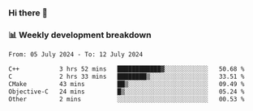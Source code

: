 ### Hi there 👋

### 📊 Weekly development breakdown
<!--START_SECTION:waka-->

```txt
From: 05 July 2024 - To: 12 July 2024

C++           3 hrs 52 mins   ████████████▓░░░░░░░░░░░░   50.68 %
C             2 hrs 33 mins   ████████▒░░░░░░░░░░░░░░░░   33.51 %
CMake         43 mins         ██▒░░░░░░░░░░░░░░░░░░░░░░   09.49 %
Objective-C   24 mins         █▒░░░░░░░░░░░░░░░░░░░░░░░   05.24 %
Other         2 mins          ░░░░░░░░░░░░░░░░░░░░░░░░░   00.53 %
```

<!--END_SECTION:waka-->
